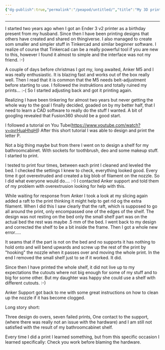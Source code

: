 ```yaml
---
{"dg-publish":true,"permalink":"/peapod/untitled/","title":"My 3D printing journey so far…","tags":["3dPrinting","failureislearning"]}
---
```



---

  

I started two years ago when I got an Ender 3 v2 printer as a birthday present from my husband. Since then I have been printing designs that others have created and shared on thingiverse. I also managed to create som smaller and simpler stuff in Tinkercad and similar beginner software. I realize of course that Tinkercad can be a really powerful tool if you are new to this, however I found it almost to simple and the interface was not my friend. :-)

  

A couple of days before christmas I got my, long awaited, Anker M5 and I was really enthusiastic. It is blazing fast and works out of the box really well. Then I read that it is common that the M5 needs belt-adjustment before starting to use. I followed the instruktions and totally ruined my prints… :-( So I started adjusting back and got it printing again.

  

Realizing I have been tinkering for almost two years but never getting the whole way to the goal I finally decided, goaded on by my better half, that I need to learn a CAD software to really do the stuff I wanted. A bit of googling revealed that Fusion360 should be a good start.

  

I followed a tutorial on You Tube(https://www.youtube.com/watch?v=qvrHuaHhqHI) After this short tutorial I was able to design and print the letter P.

  

Not a big thing maybe but from there I went on to design a shelf for my bathroomcabinet. With sockets for toothbrush, deo and some makeup stuff. I started to print.

  

I tested to print four times, between each print I cleaned and leveled the bed. I checked the settings I knew to check, everything looked good. Every time it got overextruded and created a big blob of filament on the nozzle. So I did what everyone would do…. :-) I contacted Anker support and told them of my problem with overextrusion looking for help with this.

  

While waiting for response from Anker I took a look at my slicing again added a raft to the print thinking it might help to get rid og the extra filament. When I did this I saw clearly that the raft, which is supposed to go all around the print, only encompassed one of the edges of the shelf. The design was not resting on the bed only the small shelf part was on the actual bed the rest was maybe .5 mm of the bed. I went back to my design and corrected the shelf to be a bit inside the frame. Then I got a whole new error…..

  

It seams that if the part is not on the bed and no supports it has nothing to hold onto and will bend upwards and screw up the rest of the print by "hooking" the nozzle when it passes over and moving the whole print. In the end I removed the small shelf just to se if it worked. It did.

  

Since then I have printed the whole shelf, it did not live up to my expectations the cutouts where not big enough for some of my stuff and to big for some other. But my daughter was happy she could use a shelf with different cutouts. :-)

  

Anker Support got back to me with some great instructions on how to clean up the nozzle if it has become clogged.

  

Long story short:

  

Three design do overs, seven failed prints, One contact to the support, (where there was really not an issue with the hardware) and I am still not satisfied with the result of my bathroomcabinet shelf.

  

Every time I did a print I learned something, but from this specific occasion I learned specifically: Check you work before blaming the hardware.